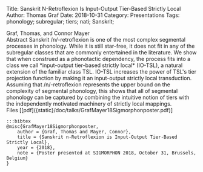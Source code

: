 Title: Sanskrit N-Retroflexion Is Input-Output Tier-Based Strictly Local
Author: Thomas Graf
Date: 2018-10-31
Category: Presentations
Tags: phonology; subregular; tiers; nati; Sanskrit;

<div markdown class="authors">
Graf, Thomas, and Connor Mayer
</div>

<div markdown class="abstract">
<span id="abstract-title">Abstract</span>
Sanskrit /n/-retroflexion is one of the most complex segmental processes in phonology.
While it is still star-free, it does not fit in any of the subregular classes that are commonly entertained in the literature.
We show that when construed as a phonotactic dependency, the process fits into a class we call *input-output tier-based strictly local* (IO-TSL), a natural extension of the familiar class TSL.
IO-TSL increases the power of TSL's tier projection function by making it an input-output strictly local transduction.
Assuming that /n/-retroflexion represents the upper bound on the complexity of segmental phonology, this shows that all of segmental phonology can be captured by combining the intuitive notion of tiers with the independently motivated machinery of strictly local mappings.
</div>

<div markdown class="files">
<span id="files-title">Files</span>
[[pdf]({static}/doc/talks/GrafMayer18Sigmorphonposter.pdf)]
</div>

~~~
:::bibtex
@misc{GrafMayer18Sigmorphonposter,
    author = {Graf, Thomas and Mayer, Connor},
    title = {Sanskrit n-Retroflexion is Input-Output Tier-Based Strictly Local},
    year = {2018},
    note = {Poster presented at SIGMORPHON 2018, October 31, Brussels, Belgium}
}
~~~
